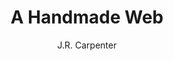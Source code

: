 ---
title: A Handmade Web
author: J.R. Carpenter
link: "http://luckysoap.com/statements/handmadeweb.html"
---